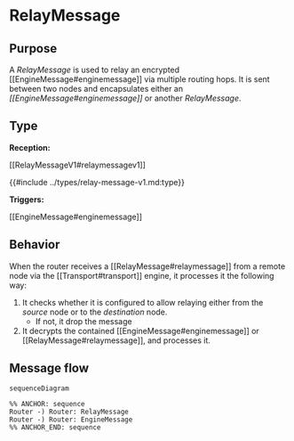 <div class="message v2">

# RelayMessage

## Purpose

<!-- ANCHOR: purpose -->
A *RelayMessage* is used to relay an encrypted [[EngineMessage#enginemessage]] via multiple routing hops.
It is sent between two nodes and encapsulates either an *[[EngineMessage#enginemessage]]* or another *RelayMessage*.
<!-- ANCHOR_END: purpose -->

## Type

<!-- ANCHOR: type -->
**Reception:**

[[RelayMessageV1#relaymessagev1]]

{{#include ../types/relay-message-v1.md:type}}

**Triggers:**

[[EngineMessage#enginemessage]]
<!-- ANCHOR_END: type -->

## Behavior

<!-- ANCHOR: behavior -->
When the router receives a [[RelayMessage#relaymessage]]
from a remote node via the [[Transport#transport]] engine,
it processes it the following way:

1. It checks whether it is configured to allow relaying
   either from the *source* node or to the *destination* node.
   - If not, it drop the message
2. It decrypts the contained [[EngineMessage#enginemessage]] or [[RelayMessage#relaymessage]], and processes it.
<!-- ANCHOR_END: behavior -->

## Message flow

<!-- ANCHOR: messages -->
```mermaid
sequenceDiagram

%% ANCHOR: sequence
Router -) Router: RelayMessage
Router -) Router: EngineMessage
%% ANCHOR_END: sequence
```
<!-- ANCHOR_END: messages -->

</div>
